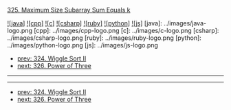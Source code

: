 [325. Maximum Size Subarray Sum Equals k](https://leetcode.com/problems/maximum-size-subarray-sum-equals-k/)

[![java]](../java/325-maximum-size-subarray-sum-equals-k.md)
[![cpp]](../cpp/325-maximum-size-subarray-sum-equals-k.md)
[![c]](../c/325-maximum-size-subarray-sum-equals-k.md)
[![csharp]](../csharp/325-maximum-size-subarray-sum-equals-k.md)
[![ruby]](../ruby/325-maximum-size-subarray-sum-equals-k.md)
[![python]](../python/325-maximum-size-subarray-sum-equals-k.md)
[![js]](../js/325-maximum-size-subarray-sum-equals-k.md)
[java]: ../images/java-logo.png
[cpp]: ../images/cpp-logo.png
[c]: ../images/c-logo.png
[csharp]: ../images/csharp-logo.png
[ruby]: ../images/ruby-logo.png
[python]: ../images/python-logo.png
[js]: ../images/js-logo.png

- [prev: 324. Wiggle Sort II](324-wiggle-sort-ii.md)
- [next: 326. Power of Three](326-power-of-three.md)

---



---

- [prev: 324. Wiggle Sort II](324-wiggle-sort-ii.md)
- [next: 326. Power of Three](326-power-of-three.md)
